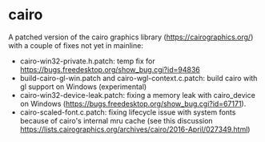 # cairo
A patched version of the cairo graphics library (https://cairographics.org/) with a couple of fixes not yet in mainline:
- cairo-win32-private.h.patch: temp fix for https://bugs.freedesktop.org/show_bug.cgi?id=94836
- build-cairo-gl-win.patch and cairo-wgl-context.c.patch: build cairo with gl support on Windows (experimental)
- cairo-win32-device-leak.patch: fixing a memory leak with cairo_device on Windows (https://bugs.freedesktop.org/show_bug.cgi?id=67171).
- cairo-scaled-font.c.patch: fixing lifecycle issue with system fonts because of cairo's internal mru cache (see this discussion https://lists.cairographics.org/archives/cairo/2016-April/027349.html)
